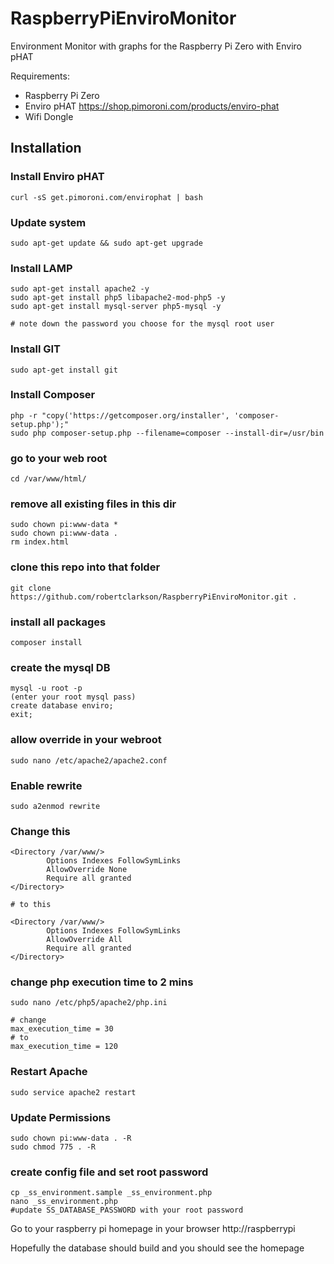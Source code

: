 # RaspberryPiEnviroMonitor
Environment Monitor with graphs for the Raspberry Pi Zero with Enviro pHAT

Requirements:
* Raspberry Pi Zero
* Enviro pHAT https://shop.pimoroni.com/products/enviro-phat
* Wifi Dongle

## Installation

### Install Enviro pHAT
```
curl -sS get.pimoroni.com/envirophat | bash
```
### Update system
```
sudo apt-get update && sudo apt-get upgrade
```
### Install LAMP
```
sudo apt-get install apache2 -y
sudo apt-get install php5 libapache2-mod-php5 -y
sudo apt-get install mysql-server php5-mysql -y

# note down the password you choose for the mysql root user
```

### Install GIT
```
sudo apt-get install git
```
### Install Composer
```
php -r "copy('https://getcomposer.org/installer', 'composer-setup.php');"
sudo php composer-setup.php --filename=composer --install-dir=/usr/bin
```
### go to your web root
```
cd /var/www/html/

```
### remove all existing files in this dir
```
sudo chown pi:www-data *
sudo chown pi:www-data .
rm index.html
```

### clone this repo into that folder
```
git clone https://github.com/robertclarkson/RaspberryPiEnviroMonitor.git .
```

### install all packages
```
composer install
```

### create the mysql DB
```
mysql -u root -p
(enter your root mysql pass)
create database enviro;
exit;
```
### allow override in your webroot
```
sudo nano /etc/apache2/apache2.conf
```

### Enable rewrite
```
sudo a2enmod rewrite
```
### Change this 
```
<Directory /var/www/>
        Options Indexes FollowSymLinks
        AllowOverride None
        Require all granted
</Directory>

# to this

<Directory /var/www/>
        Options Indexes FollowSymLinks
        AllowOverride All
        Require all granted
</Directory>
```
### change php execution time to 2 mins
```
sudo nano /etc/php5/apache2/php.ini

# change 
max_execution_time = 30
# to 
max_execution_time = 120

```

### Restart Apache
```
sudo service apache2 restart
```

### Update Permissions
```
sudo chown pi:www-data . -R
sudo chmod 775 . -R
```
### 

### create config file and set root password
```
cp _ss_environment.sample _ss_environment.php
nano _ss_environment.php
#update SS_DATABASE_PASSWORD with your root password
```

Go to your raspberry pi homepage in your browser
http://raspberrypi

Hopefully the database should build and you should see the homepage
